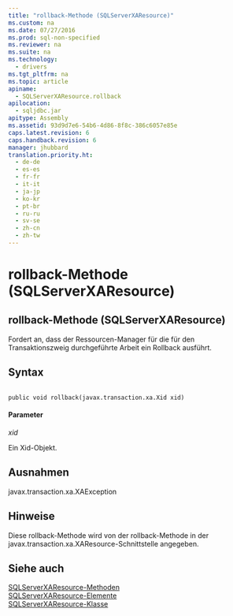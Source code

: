 ```yaml
---
title: "rollback-Methode (SQLServerXAResource)"
ms.custom: na
ms.date: 07/27/2016
ms.prod: sql-non-specified
ms.reviewer: na
ms.suite: na
ms.technology: 
  - drivers
ms.tgt_pltfrm: na
ms.topic: article
apiname: 
  - SQLServerXAResource.rollback
apilocation: 
  - sqljdbc.jar
apitype: Assembly
ms.assetid: 93d9d7e6-54b6-4d86-8f8c-386c6057e85e
caps.latest.revision: 6
caps.handback.revision: 6
manager: jhubbard
translation.priority.ht: 
  - de-de
  - es-es
  - fr-fr
  - it-it
  - ja-jp
  - ko-kr
  - pt-br
  - ru-ru
  - sv-se
  - zh-cn
  - zh-tw
---
```

# rollback-Methode (SQLServerXAResource)
    
## rollback\-Methode \(SQLServerXAResource\)  
 Fordert an, dass der Ressourcen\-Manager für die für den Transaktionszweig durchgeführte Arbeit ein Rollback ausführt.  
  
## Syntax  
  
```  
  
public void rollback(javax.transaction.xa.Xid xid)  
```  
  
#### Parameter  
 *xid*  
  
 Ein Xid\-Objekt.  
  
## Ausnahmen  
 javax.transaction.xa.XAException  
  
## Hinweise  
 Diese rollback\-Methode wird von der rollback\-Methode in der javax.transaction.xa.XAResource\-Schnittstelle angegeben.  
  
## Siehe auch  
 [SQLServerXAResource-Methoden](../content/SQLServerXAResource-Methods.md)   
 [SQLServerXAResource-Elemente](../content/SQLServerXAResource-Members.md)   
 [SQLServerXAResource-Klasse](../content/SQLServerXAResource-Class.md)  
  
  